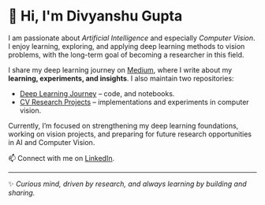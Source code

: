 # 👋 Hi, I'm Divyanshu Gupta  

I am passionate about *Artificial Intelligence* and especially *Computer Vision*. I enjoy learning, exploring, and applying deep learning methods to vision problems, with the long-term goal of becoming a researcher in this field.  

I share my deep learning journey on [Medium](https://divyanshu1331.medium.com/), where I write about my **learning, experiments, and insights**. I also maintain two repositories:  

- [Deep Learning Journey](https://github.com/Divyanshu1331/Deep-Learning-Journey) – code, and notebooks.  
- [CV Research Projects](https://github.com/Divyanshu1331/cv-research-projects) – implementations and experiments in computer vision.  

Currently, I’m focused on strengthening my deep learning foundations, working on vision projects, and preparing for future research opportunities in AI and Computer Vision.  

📫 Connect with me on [LinkedIn](https://www.linkedin.com/in/divyanshu1331).  

---

✨ *Curious mind, driven by research, and always learning by building and sharing.*  
